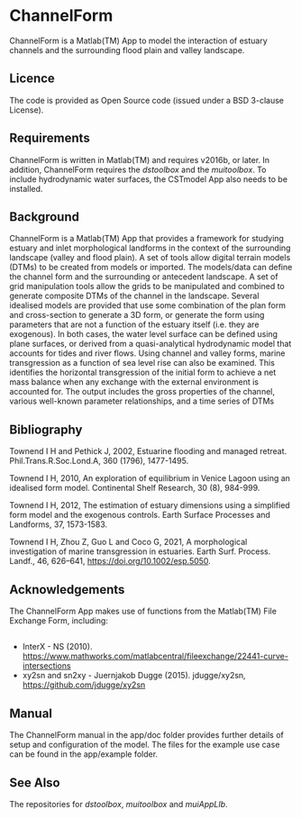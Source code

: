 # ChannelForm
ChannelForm is a Matlab(TM) App to model the interaction of estuary channels and the surrounding flood plain and valley landscape.

## Licence
The code is provided as Open Source code (issued under a BSD 3-clause License).

## Requirements
ChannelForm is written in Matlab(TM) and requires v2016b, or later. In addition, ChannelForm requires the _dstoolbox_ and the _muitoolbox_. To include hydrodynamic water surfaces, the CSTmodel App also needs to be installed.

## Background
ChannelForm is a Matlab(TM) App that provides a framework for studying estuary and inlet morphological landforms in the context of the surrounding landscape (valley and flood plain). A set of tools allow digital terrain models (DTMs) to be created from models or imported. The models/data can define the channel form and the surrounding or antecedent landscape. A set of grid manipulation tools allow the grids to be manipulated and combined to generate composite DTMs of the channel in the landscape. Several idealised models are provided that use some combination of the plan form and cross-section to generate a 3D form, or generate the form using parameters that are not a function of the estuary itself (i.e. they are exogenous). In both cases, the water level surface can be defined using plane surfaces, or derived from a quasi-analytical hydrodynamic model that accounts for tides and river flows. Using channel and valley forms, marine transgression as a function of sea level rise can also be examined. This identifies the horizontal transgression of the initial form to achieve a net mass balance when any exchange with the external environment is accounted for. The output includes the gross properties of the channel, various well-known parameter relationships, and a time series of DTMs

## Bibliography
Townend I H and Pethick J, 2002, Estuarine flooding and managed retreat. Phil.Trans.R.Soc.Lond.A, 360 (1796), 1477-1495.

Townend I H, 2010, An exploration of equilibrium in Venice Lagoon using an idealised form model. Continental Shelf Research, 30 (8), 984-999.

Townend I H, 2012, The estimation of estuary dimensions using a simplified form model and the exogenous controls. Earth Surface Processes and Landforms, 37, 1573-1583.

Townend I H, Zhou Z, Guo L and Coco G, 2021, A morphological investigation of marine transgression in estuaries. Earth Surf. Process. 
Landf., 46, 626–641, https://doi.org/10.1002/esp.5050.

## Acknowledgements
The ChannelForm App makes use of functions from the Matlab(TM) File Exchange Form, including:
##
* InterX - NS (2010). https://www.mathworks.com/matlabcentral/fileexchange/22441-curve-intersections 
* xy2sn and sn2xy - Juernjakob Dugge (2015). jdugge/xy2sn, https://github.com/jdugge/xy2sn  

## Manual
The ChannelForm manual in the app/doc folder provides further details of setup and configuration of the model. The files for the example use case can be found in the app/example folder. 

## See Also
The repositories for _dstoolbox_, _muitoolbox_ and _muiAppLIb_.
